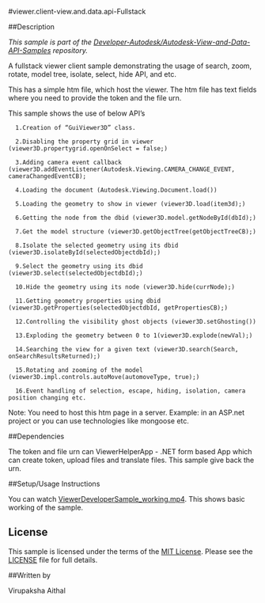 #viewer.client-view.and.data.api-Fullstack 


##Description

*This sample is part of the [Developer-Autodesk/Autodesk-View-and-Data-API-Samples](https://github.com/Developer-Autodesk/autodesk-view-and-data-api-samples) repository.*

A fullstack viewer client sample demonstrating the usage of search, zoom, rotate, model tree, isolate, select, hide API, and etc.

This has a simple htm file, which host the viewer. The htm file has text fields where you need to provide the token and the file urn. 


This sample shows the use of below API’s

      1.Creation of “GuiViewer3D” class.
      
      2.Disabling the property grid in viewer (viewer3D.propertygrid.openOnSelect = false;)
      
      3.Adding camera event callback (viewer3D.addEventListener(Autodesk.Viewing.CAMERA_CHANGE_EVENT, cameraChangedEventCB);
      
      4.Loading the document (Autodesk.Viewing.Document.load())
      
      5.Loading the geometry to show in viewer (viewer3D.load(item3d);)
      
      6.Getting the node from the dbid (viewer3D.model.getNodeById(dbId);)
      
      7.Get the model structure (viewer3D.getObjectTree(getObjectTreeCB);)
      
      8.Isolate the selected geometry using its dbid (viewer3D.isolateById(selectedObjectdbId);)
      
      9.Select the geometry using its dbid (viewer3D.select(selectedObjectdbId);)
      
      10.Hide the geometry using its node (viewer3D.hide(currNode);)
      
      11.Getting geometry properties using dbid (viewer3D.getProperties(selectedObjectdbId, getPropertiesCB);) 
      
      12.Controlling the visibility ghost objects (viewer3D.setGhosting()) 
      
      13.Exploding the geometry between 0 to 1(viewer3D.explode(newVal);)
      
      14.Searching the view for a given text (viewer3D.search(Search, onSearchResultsReturned);)
      
      15.Rotating and zooming of the model (viewer3D.impl.controls.autoMove(automoveType, true);)
      
      16.Event handling of selection, escape, hiding, isolation, camera position changing etc. 

Note: You need to host this htm page in a server. Example: in an ASP.net project or you can use technologies like mongoose etc. 

##Dependencies

The token and file urn can ViewerHelperApp - .NET form based App which can create token, upload files and translate files. This sample give back the urn.

##Setup/Usage Instructions

You can watch [ViewerDeveloperSample_working.mp4](https://github.com/Developer-Autodesk/workflow-dotnet-winform-view.and.data.api/blob/master/ViewerDeveloperSample_working.mp4). This shows basic working of the sample.

## License

This sample is licensed under the terms of the [MIT License](http://opensource.org/licenses/MIT). Please see the [LICENSE](LICENSE) file for full details.

##Written by 

Virupaksha Aithal


